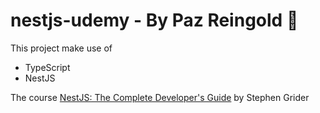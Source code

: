 # nestjs-udemy - By Paz Reingold :dog:
This project make use of
* TypeScript
* NestJS

The course [NestJS: The Complete Developer's Guide](https://www.udemy.com/course/nestjs-the-complete-developers-guide/) by Stephen Grider

